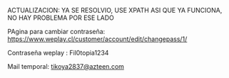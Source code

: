 ACTUALIZACION: YA SE RESOLVIO, USE XPATH ASI QUE YA FUNCIONA, NO HAY PROBLEMA POR ESE LADO



PAgina para cambiar contraseña:  https://www.weplay.cl/customer/account/edit/changepass/1/

Contraseña  weplay : Fil0topia1234

Mail temporal: tikoya2837@azteen.com

